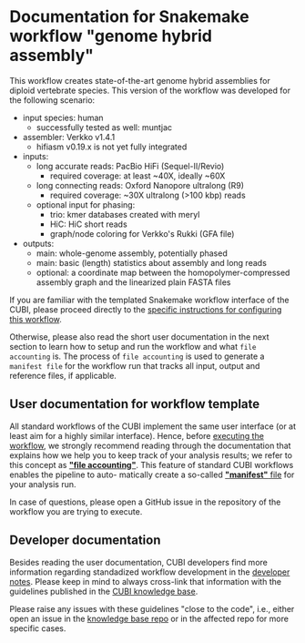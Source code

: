 # Documentation for Snakemake workflow "genome hybrid assembly"

This workflow creates state-of-the-art genome hybrid assemblies
for diploid vertebrate species. This version of the workflow was
developed for the following scenario:

- input species: human
  - successfully tested as well: muntjac
- assembler: Verkko v1.4.1
  - hifiasm v0.19.x is not yet fully integrated
- inputs:
  - long accurate reads: PacBio HiFi (Sequel-II/Revio)
    - required coverage: at least ~40X, ideally ~60X
  - long connecting reads: Oxford Nanopore ultralong (R9)
    - required coverage: ~30X ultralong (>100 kbp) reads
  - optional input for phasing:
    - trio: kmer databases created with meryl
    - HiC: HiC short reads
    - graph/node coloring for Verkko's Rukki (GFA file)
- outputs:
  - main: whole-genome assembly, potentially phased
  - main: basic (length) statistics about assembly and long reads
  - optional: a coordinate map between the homopolymer-compressed assembly graph and the linearized plain FASTA files

If you are familiar with the templated Snakemake workflow interface
of the CUBI, please proceed directly to the
[specific instructions for configuring this workflow](workflow/README.md).

Otherwise, please also read the short user documentation in the
next section to learn how to setup and run the workflow and what
`file accounting` is. The process of `file accounting` is used
to generate a `manifest file` for the workflow run that tracks
all input, output and reference files, if applicable.

## User documentation for workflow template

All standard workflows of the CUBI implement the same user
interface (or at least aim for a highly similar interface).
Hence, before [executing the workflow](concepts/running.md),
we strongly recommend reading through the documentation
that explains how we help you to keep track of your analysis
results; we refer to this concept as
[**"file accounting"**](concepts/accounting.md). This feature
of standard CUBI workflows enables the pipeline to auto-
matically create a so-called [**"manifest"** file](concepts/accounting.md)
for your analysis run.

In case of questions, please open a GitHub issue in the repository
of the workflow you are trying to execute.

## Developer documentation

Besides reading the user documentation, CUBI developers find more
information regarding standadized workflow development in the
[developer notes](concepts/developing.md). Please keep in mind
to always cross-link that information with the guidelines
published in the
[CUBI knowledge base](https://github.com/core-unit-bioinformatics/knowledge-base/wiki/).

Please raise any issues with these guidelines "close to the code",
i.e., either open an issue in the
[knowledge base repo](https://github.com/core-unit-bioinformatics/knowledge-base)
or in the affected repo for more specific cases.
